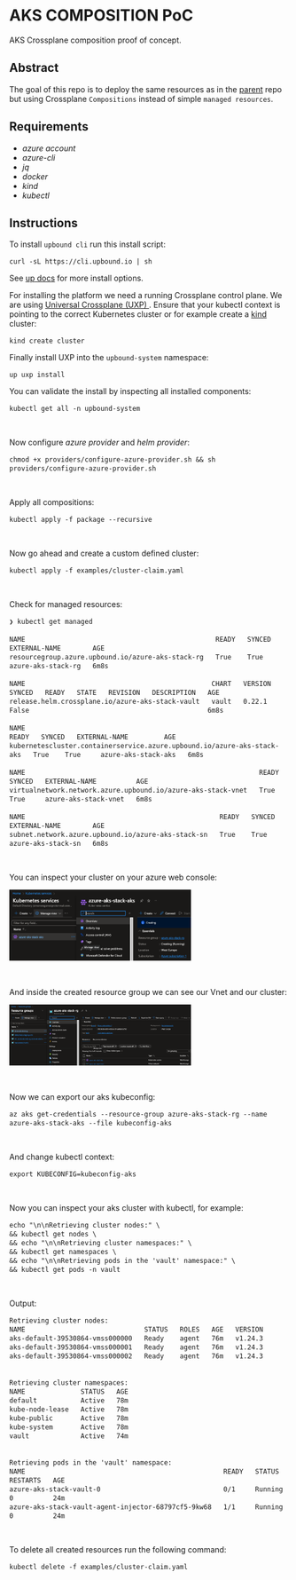 # AKS COMPOSITION PoC

AKS Crossplane composition proof of concept.


## Abstract
The goal of this repo is to deploy the same resources as in the <a href="https://github.com/R3DRUN3/cloud-native/tree/main/projects/infrastructure/crossplane-aks">parent</a> repo but using Crossplane `Compositions` instead of simple `managed resources`.

## Requirements
- *azure account*
- *azure-cli*
- *jq*
- *docker*
- *kind*
- *kubectl*

## Instructions
To install `upbound cli` run this install script:  
```console
curl -sL https://cli.upbound.io | sh
```

See [up docs](https://docs.upbound.io/cli/) for more install options.
<br/>

For installing the platform we need a running Crossplane control plane. We are
using [Universal Crossplane (UXP)
](https://github.com/upbound/universal-crossplane). Ensure that your kubectl
context is pointing to the correct Kubernetes cluster or for example create a
[kind](https://kind.sigs.k8s.io) cluster:

```console
kind create cluster
```

Finally install UXP into the `upbound-system` namespace:

```console
up uxp install
```

You can validate the install by inspecting all installed components:

```console
kubectl get all -n upbound-system
```

<br/>


Now configure *azure provider* and *helm provider*:  
```console
chmod +x providers/configure-azure-provider.sh && sh providers/configure-azure-provider.sh
```

<br/>

Apply all compositions:  
```console
kubectl apply -f package --recursive 
```

<br/>


Now go ahead and create a custom defined cluster:  
```console
kubectl apply -f examples/cluster-claim.yaml
```

<br/>

Check for managed resources:  
```console
❯ kubectl get managed

NAME                                                READY   SYNCED   EXTERNAL-NAME        AGE
resourcegroup.azure.upbound.io/azure-aks-stack-rg   True    True     azure-aks-stack-rg   6m8s

NAME                                               CHART   VERSION   SYNCED   READY   STATE   REVISION   DESCRIPTION   AGE
release.helm.crossplane.io/azure-aks-stack-vault   vault   0.22.1    False                                             6m8s

NAME                                                                      READY   SYNCED   EXTERNAL-NAME         AGE
kubernetescluster.containerservice.azure.upbound.io/azure-aks-stack-aks   True    True     azure-aks-stack-aks   6m8s

NAME                                                           READY   SYNCED   EXTERNAL-NAME          AGE
virtualnetwork.network.azure.upbound.io/azure-aks-stack-vnet   True    True     azure-aks-stack-vnet   6m8s

NAME                                                 READY   SYNCED   EXTERNAL-NAME        AGE
subnet.network.azure.upbound.io/azure-aks-stack-sn   True    True     azure-aks-stack-sn   6m8s
```

<br/>

You can inspect your cluster on your azure web console:  
<div style="width: 65%; height: 65%">

  ![](images/aks.png)
  
</div>
<br/>

And inside the created resource group we can see our Vnet and our cluster:  
<div style="width: 65%; height: 65%">

  ![](images/rc.png)
  
</div>
<br/>




Now we can export our aks kubeconfig:  
```console
az aks get-credentials --resource-group azure-aks-stack-rg --name azure-aks-stack-aks --file kubeconfig-aks
```

<br/>

And change kubectl context:  
```console
export KUBECONFIG=kubeconfig-aks
```

<br/>

Now you can inspect your aks cluster with kubectl, for example:  
```console
echo "\n\nRetrieving cluster nodes:" \
&& kubectl get nodes \
&& echo "\n\nRetrieving cluster namespaces:" \
&& kubectl get namespaces \
&& echo "\n\nRetrieving pods in the 'vault' namespace:" \
&& kubectl get pods -n vault
```

<br/>

Output:  
```console
Retrieving cluster nodes:
NAME                              STATUS   ROLES   AGE   VERSION
aks-default-39530864-vmss000000   Ready    agent   76m   v1.24.3
aks-default-39530864-vmss000001   Ready    agent   76m   v1.24.3
aks-default-39530864-vmss000002   Ready    agent   76m   v1.24.3


Retrieving cluster namespaces:
NAME              STATUS   AGE
default           Active   78m
kube-node-lease   Active   78m
kube-public       Active   78m
kube-system       Active   78m
vault             Active   74m


Retrieving pods in the 'vault' namespace:
NAME                                                  READY   STATUS    RESTARTS   AGE
azure-aks-stack-vault-0                               0/1     Running   0          24m
azure-aks-stack-vault-agent-injector-68797cf5-9kw68   1/1     Running   0          24m
```

<br/>

To delete all created resources run the following command:  
```console
kubectl delete -f examples/cluster-claim.yaml
```

<br/>









